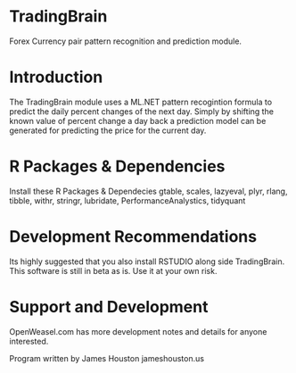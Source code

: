 # TradingBrain
Forex Currency pair pattern recognition and prediction module.
# Introduction
The TradingBrain module uses a ML.NET pattern recogintion formula to predict the daily percent changes of the next day.
Simply by shifting the known value of percent change a day back a prediction model can be generated for predicting the price for the current day.
# R Packages & Dependencies
Install these R Packages & Dependecies
gtable, scales, lazyeval, plyr, rlang, tibble, withr, stringr, lubridate, PerformanceAnalystics, tidyquant
# Development Recommendations
Its highly suggested that you also install RSTUDIO along side TradingBrain. This software is still in beta as is. Use it at your own risk.
# Support and Development
OpenWeasel.com has more development notes and details for anyone interested.


Program written by James Houston
jameshouston.us
